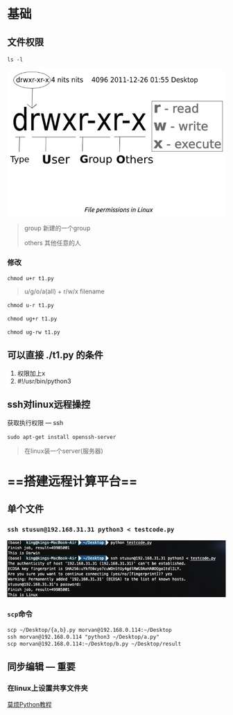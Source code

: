 # 基础

## 文件权限

`ls -l`

![03-01-02.png](/img/in-post/20_07/03-01-02.png)

> group 新建的一个group
>
> others 其他任意的人

### 修改

`chmod u+r t1.py`

> u/g/o/a(all) + r/w/x filename

`chmod u-r t1.py`

`chmod ug+r t1.py`

`chmod ug-rw t1.py`

## 可以直接 ./t1.py 的条件

1. 权限加上x
2. #!/usr/bin/python3

## ssh对linux远程操控

获取执行权限 — ssh

`sudo apt-get install openssh-server`

> 在linux装一个server(服务器)

# ==**搭建远程计算平台**==

## 单个文件

### `ssh stusun@192.168.31.31 python3 < testcode.py`

![image-20200823215400232](/img/in-post/20_07/image-20200823215400232.png)

### `scp`命令

```
scp ~/Desktop/{a,b}.py morvan@192.168.0.114:~/Desktop
ssh morvan@192.168.0.114 "python3 ~/Desktop/a.py"
scp morvan@192.168.0.114:~/Desktop/b.py ~/Desktop/result    
```

## 同步编辑 — 重要

### 在linux上设置共享文件夹 

[莫烦Python教程](https://mofanpy.com/tutorials/others/linux-basic/share-folder/#Mac%20%E6%89%BE%E5%88%B0%E4%BA%91%E7%AB%AF%E7%9A%84%E5%88%86%E4%BA%AB%E6%96%87%E4%BB%B6%E5%A4%B9)

















































